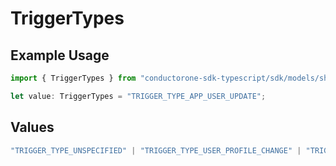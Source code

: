 # TriggerTypes

## Example Usage

```typescript
import { TriggerTypes } from "conductorone-sdk-typescript/sdk/models/shared";

let value: TriggerTypes = "TRIGGER_TYPE_APP_USER_UPDATE";
```

## Values

```typescript
"TRIGGER_TYPE_UNSPECIFIED" | "TRIGGER_TYPE_USER_PROFILE_CHANGE" | "TRIGGER_TYPE_APP_USER_CREATE" | "TRIGGER_TYPE_APP_USER_UPDATE" | "TRIGGER_TYPE_UNUSED_ACCESS" | "TRIGGER_TYPE_USER_CREATED"
```